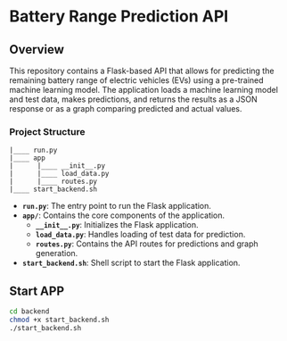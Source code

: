 # Battery Range Prediction API

## Overview

This repository contains a Flask-based API that allows for predicting the remaining battery range of electric vehicles (EVs) using a pre-trained machine learning model. The application loads a machine learning model and test data, makes predictions, and returns the results as a JSON response or as a graph comparing predicted and actual values.

### Project Structure
    |____ run.py
    |____ app
    |      |____ __init__.py
    |      |____ load_data.py
    |      |____ routes.py
    |____ start_backend.sh

- **`run.py`**: The entry point to run the Flask application.
- **`app/`**: Contains the core components of the application.
  - **`__init__.py`**: Initializes the Flask application.
  - **`load_data.py`**: Handles loading of test data for prediction.
  - **`routes.py`**: Contains the API routes for predictions and graph generation.
- **`start_backend.sh`**: Shell script to start the Flask application.

## Start APP
```bash
cd backend
chmod +x start_backend.sh
./start_backend.sh
